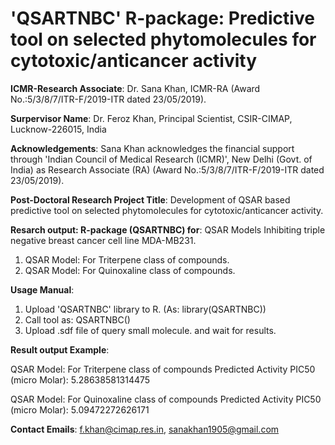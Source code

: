 # 'QSARTNBC' R-package: Predictive tool on selected phytomolecules for cytotoxic/anticancer activity

**ICMR-Research Associate**: Dr. Sana Khan, ICMR-RA (Award No.:5/3/8/7/ITR-F/2019-ITR dated 23/05/2019).

**Surpervisor Name**: Dr. Feroz Khan, Principal Scientist, CSIR-CIMAP, Lucknow-226015, India

**Acknowledgements**:
Sana Khan acknowledges the financial support through 'Indian Council of Medical Research (ICMR)', New Delhi (Govt. of India) as Research Associate (RA) (Award No.:5/3/8/7/ITR-F/2019-ITR dated 23/05/2019). 

**Post-Doctoral Research Project Title**:
Development of QSAR based predictive tool on selected phytomolecules for cytotoxic/anticancer activity.



**Resarch output: R-package (QSARTNBC) for**: QSAR Models Inhibiting triple negative breast cancer cell line MDA-MB231.
1. QSAR Model: For Triterpene class of compounds.
2. QSAR Model: For Quinoxaline class of compounds.

**Usage Manual**:
1. Upload 'QSARTNBC' library to R. (As: library(QSARTNBC))
2. Call tool as: QSARTNBC()
3. Upload .sdf file of query small molecule. and wait for results.

**Result output Example**:

QSAR Model: For Triterpene class of compounds
     Predicted Activity PIC50 (micro Molar):  5.28638581314475
     
QSAR Model: For Quinoxaline class of compounds
     Predicted Activity PIC50 (micro Molar):  5.09472272626171


**Contact Emails**:
f.khan@cimap.res.in, sanakhan1905@gmail.com


